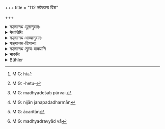 +++
title = "112 ज्येष्ठस्य विंश"

+++

<details><summary>गङ्गानथ-मूलानुवादः</summary>

For the eldest, the additional portion shall consist of the twentieth part of the property, as also the best of all the chattels; half of that for the middlemost, and the fourth of that for the youngest.—(112)
</details>

<details><summary>मेधातिथिः</summary>
<u>इयम्</u> उद्धारनियोगस्मृतिर् अतिक्रान्तकालविषया । न त्व् अद्यत्वे ऽनुष्ठेया[^२७७] नियतकालत्वात् स्मृतीनाम् इति केचित् । अनुष्ठेयत्वव्यपदेशो दीर्घसत्रवज् ज्ञानाद् अभ्युदयो यथा स्याद् इति । न हि दीर्घसत्रम् अद्यत्वे केचिद् आहरमाणा दृश्यन्ते । अधीयते तु तदुपदेशं ब्राह्मणाः । तथा च "अन्ये कृतयुगे[^२७८] धर्माः" (म्ध् १.८५) इत्य् उक्तम् । तेन देशनियमवत् कालनियमो ऽपि धर्माणां द्रष्टव्यः । न ह्य् उपदिष्टो धर्मः सर्वत्र देशे ऽनुष्ठीयते । तथा हि देशधर्मा नियतदेशव्यवस्थिता उच्यन्ते । अन्यथा सर्वानुष्ठाने न देशव्यपदेश्यता धर्माणाम् । तथा च पठति- "अयं द्विजैर् हि विद्वद्भिः" (म्ध् ९.६६) इत्यादि । तस्माद् उद्धारनियोगगोवधस्मृतय उपदिष्टा नानुष्ठेयाः । 


[^२७८]:
     M G J: kaliyuge


[^२७७]:
     M G: 'nuṣṭheye

- <u>तद् एतद्</u> अपेशलम् । न ह्य् एवंविधः कालनियमः क्वचिद् अपि श्रूयते सायंप्रातःपर्वादिनियमाद् अन्यत्र । यच् च "अन्ये कृतयुगे धर्माः" (म्ध् १.८५) इति तत् प्रथम एव व्याख्यातम् । न हीदं[^२७९] युगभेदेन धर्मव्यवस्थाहेतुः[^२८०] । देशनियमो ऽपि प्राचीनप्रवणादिव्यतिरेकेण मध्यदेशपूर्वदेशकृतो[^२८१] नैवास्तीत्य् उक्तम्, "जातिजानपदान् धर्मान्[^२८२]" (म्ध् ८.४१), "सद्भिर् आचरितम्"[^२८३] (म्ध् ८.४६) इत्य् अत्र । दीर्घसत्रेष्व् अद्यत्वे ऽप्य् अनुष्ठानसंभवः । संवत्सरशब्दस् त्व् अहःसु प्रथम एव दर्शितः । यत् तु नाद्यत्वे केचिद् अनुतिष्ठन्तो दृश्यन्त इति, उपदिष्टार्थस्य नित्यवद् आम्नातस्यापि बहुभिः प्रकारैर् अनुष्ठानसाधनाशक्त्या फलानिच्छया वा नास्तिकतया वा । यत् तु "वेने राज्यं प्रशासति" (म्ध् ९.६६) तदाप्रभृतिकं महापौर्वकालिकम् अनुष्ठानं दर्शयतीत्य् अर्थवादो ऽसौ न कालोपदेशः । 


[^२८३]:
     M G: ācaritān


[^२८२]:
     M G: nijān janapadadharmān


[^२८१]:
     M G: madhyadeśaḥ pūrva-


[^२८०]:
     M G: -hetu-


[^२७९]:
     M G: hi

- **ज्येष्ठस्य विंशः** । ज्येष्ठस्य सर्वद्रव्याद्[^२८४] विंशतितमो भाग उद्धृत्य दातव्य एव । **मध्यमस्य तदर्धं** चत्वारिंशत्तमो भागः । एवं कनिष्ठस्य **तुरीयो** ज्येष्ठापेक्षयाशीतितमो भागः । एवम् उद्धृते परिशिष्टं त्रिधा कर्तव्यम् । तत्र सर्वेभ्यो द्रव्येभ्यो **यद् वरं** श्रेष्ठं तज् ज्येष्ठस्यैव । अथ वा "द्रव्येष्व् अपि परं वरम्" इति पाठः । उत्तमाधममध्यानि यानि द्रव्यादीनि सन्ति ततस् तस्माद् यद् एकं श्रेष्ठं तत् तस्यैव तद् उक्तं भवति । यत्र गावो ऽश्वा वा सन्ति एकः श्रेष्ठो ज्येष्ठस्य दातव्यो न द्रव्यान्तरेण मूल्येन वा स्वीकर्तव्यः । त्रयाणां सर्वेषां गुणिनाम् अयम् उद्धारविधिः, गुणवताम् उद्धारदर्शनात् ॥ ९.११२ ॥


[^२८४]:
     M G: madhyadravyād vā
</details>

<details><summary>गङ्गानथ-भाष्यानुवादः</summary>

Some people hold the following view—“This rule regarding the *additional portions* refers to the past, and is not meant to be observed during the present time; specially because the rules laid down in the *Smṛti* always bear upon some particular time; and when the rule is put forth as to be observed, the intention of the author is that the knowledge of this may bring merit to the learner; just as it is in the case of the Prolonged Sacrificial Sessions. No one is found nowadays to perform these Prolonged Sacrificial Sessions, and yet *Brāhmaṇa* texts contain injunctions of them. It is in view of such acts that it has been declared that ‘Religious duties for the Kali cycle are different *etc., etc*.’ (l85). Thus religious duties are to be understood as restricted in regard to time also, just as they are in regard to place. As a matter of fact, no religious act that has been enjoined is performed in all places; hence it is that they are declared as restricted in regard to place. If they were meant to be performed at all places, there would be no such restrictions as—‘This shall be done by the learned twice-born persons etc, *etc*.’ (9.66). From all this it follows that when rules regarding *Additional Portions* are put forward, they are not meant to be observed, their case being analogous to that of *Killing the cow* (for the *Madhuparka* offering).”

This view is not quite satisfactory. No such restriction regarding
*time* is found laid down anywhere. Restrictions regarding *place* also
that are found pertain only to ‘the ground sloping towards the east’ and so forth, and never to the ‘Central’ or ‘Eastern’ or other parts of the country; as has been made clear under 8.41. As regards the Prolonged Sacrificial Sessions also, it is quite possible even nowadays to preform them; specially as it has been already shown that in connection with all this the term ‘year’ stands for the *day*. As for no one being found to perform these nowadays,—even though its performance has been enjoined as
*necessary*,—that may be due to the fact, either that men are not
possessed of the capacity necessary for their performance, or that they do not desire the results obtainable from its performance, or that they do not have sufficient faith. Then, as regards the phrase ‘while Vena was ruling over his kingdom’ (9.66), which has the appearance of a restriction regarding *time*, all that it indicates is that the duties laid down have been performed from very ancient times; and not that they are restricted in regard to time.

The ‘twentieth part’ for the eldest; *i.e*., the twentieth part of the entire state shall be deducted and given to the eldest brother. Half of that—*i.e*., the fortieth part, to the middlemost brother; and to the youngest brother, the fourth part of that,—*i.e*., the eightieth part. When all these shares have been taken out, the remainder is to be divided into three equal parts.

Further, among all the chattels, that which happens to be the best is to be given to the eldest brother.

Or, the reading may be ‘*dravyeṣvapi param varam*,’ which means that from among all kinds of things—good, bad and indifferent,—the best of each kind shall be given to the eldest brother. For instance, if there are cows or horses, the best of these shall be given to him—absolutely—and not either in lieu of any other article, or in return for a price.

This rule regarding *additional portions* is meant only for those cases where the three brothers are possessed of special qualifications; as it is only in the case of such men that additional shares are found to be actually given.—(112)
</details>

<details><summary>गङ्गानथ-टिप्पन्यः</summary>

This verse is quoted in *Mitākṣarā* (2.114), which notes that this unequal division pertains to eases where the Father himself is dividing his *self-acquired* property among his sons,—no such division being permissible regarding ancestral property.

It is quoted in *Madanapārijāta* (p. 645), which supplies the following explanation:—The twentieth part of the property going to be divided, as also the *best* thing among the articles, should be given to the eldest brother; to the second brother, the fortieth part of the estate and also an article of the second quality; and to the youngest brother, the eightieth part of the estate and a third-rate article; the property that remains after this is to be divided equally;—it goes on to add that, though this unequal division has been sanctioned by several texts, yet it should never be adopted in practice, as it is contrary to popular sentiment, and what is against popular sentiment should not be done.

It is quoted in *Vivādaratnākara* (p. 468), along with the next two verses which adds the following notes.—This deduction of special shares pertains to cases where the eldest brother is endowed with superior qualifications;—the law on this point may be thus summed up: In a case where there are several sons born of the same mother, and every one is endowed with qualities,—but there is a gradual inferiority in the qualities,—then the eldest brother should receive as his special share, the twentieth part out of the whole property, as also the best among the articles in the property; the second brother is to receive half of that,
*i.e*., the fortieth part, and also one article of the second quality;
and the youngest brother, the eightieth part, and also an article of the lowest quality;—when however the eldest and the youngest alone are possessed of superior qualities, then the said special shares are to be given to these two only, the second brother receiving only his ordinary share, the special share prescribed for the *qualified* second brother—*i.e*., the fortieth pari of the property,—being equally divided among the throe;—in a case where there are several brothers between the oldest and the youngest, and many of them are possessed of superior qualities, each one of the middle brothers is to receive a fortieth part as his special share;—when the eldest brother is possessed of very superior qualities, while the others are entirely devoid of qualities, he shall take as his special share the best among the articles,—the best of every kind of articles, *e.g*., ruby among the gems and so forth,—and also one among each kind of cows, buffaloes and other cattle.

It is quoted in *Vyavahāramayūkha* (p. 43);—in the *Smṛtitattva* II (p. 193);—in *Vivādacintāmaṇi* (Calcutta, p. 128), which notes on p. 125 that this refers to cases where the elder brother is endowed with special qualifications, or where he is specially desirous of having the extra share;—in *Smṛtisāroddhāra*, (p. 331), which says that this refers to the property acquired by the father when he divides it among his sons during his own life-time;—and by *Jīmūtavāhana* (Dāyabhāga, p. 64), who says that equal partition is to be made after all these ‘special shares’ have been extracted, as is made clear by verse 116; the special share of the eldest brother being the twentieth part of the property along with the ‘best article’.
</details>

<details><summary>गङ्गानथ-तुल्य-वाक्यानि</summary>

**(verses 9.112-113)**

*Gautama* (28.5-8).—‘The additional share of the eldest son consists of
the twentieth part of the estate, a male and a female (of animals with one row of front teeth), a cart yoked with animals with two rows of front teeth, and a bull; the additional share of the middlemost consists of the one-eyed, old, hornless and tailless animals, if there are several of them; the additional share of the youngest consists of the sheep, grain, iron-utensils in the house, a house, a cart yoked with oxen, and one of each kind of the other animals. The remaining property shall be divided equally.’

*Baudhāyana* (2-3.4-5).—‘Or the eldest may receive the most excellent
chattel; for the Veda says “they distinguished the eldest by an additional share of the property;” or the eldest may receive in excess, one part out of ten; and the other sons shall receive equal shares. The additional share of the eldest is a cow, a horse, a goat or a sheep, respectively among the four castes.’

*Viṣṇu* (18.37).—‘A best part shall be given to the eldest as his
additional share.’

*Yājñavalkya* (12.114).—‘If the father makes the partition, he can
distribute the property among his sons as he pleases; or he shall give the superior share to the eldest; or he may give equal shares to all.’

*Arthaśāstra* (p. 33).—‘If the father makes the division during his
life-time, he shall not make any difference in favour of any son; nor shall he disinherit any without reason.’

*Nārada* (13.4).—‘Or the father himself may distribute his property
among his sons, when he is stricken in years,—either allotting a larger share to the eldest son, or in any other way that he chooses.’

Do. (13.13).—‘To the eldest son, a larger share shall be allotted and a lesser share than that to the youngest, the rest shall take equal shares; and so shall an unmarried sister.’

*Bṛhaspati* (25.7-10).—‘Partition among coparceners is held to be of two
kinds. One is with attention to priority of birth, the other consists of the allotment of equal shares. All sons of the twice-born, begotten on wives of the same caste as themselves, shall take equal shares, after giving a preferential share to the eldest. He who is the first by birth, by sacred knowledge, or by good qualities, shall take a couple of shares out of the partible wealth, and the rest shall take equal shares; hut the former stands to these latter in the relation of father, as it were. When they divide their father’s heritage, the sons shall share alike; but he who is distinguished by sacred knowledge and virtue shall obtain a larger share than the rest.’

*Hārīta* (Vivādaratnākara, p. 471).—‘When the property is going to be
divided, they shall make over to the eldest a hull from among the cows and hulls, or some superior article, and the household temple; the others shall go out of the family-house and build their own houses. If they do not build separate houses, then the best house shall go the eldest, the next best to the middlemost, and the next to the youngest.’

*Āpastamba* (2.14.7, 10-15).—‘In some countries, gold, black cattle, or
black produce of the earth (iron) is the share of the eldest. This preference for the eldest son is forbidden by the scriptures; for it is declared in the Veda, without making any differentiation among sons, that “Manu divided his wealth amongst his sons.” The Veda also lends support to the rule in favour of the eldest son—“They distinguish the eldest by a larger share of the heritage.” But the answer to this is that those versed in the science of interpreting the law declare that a mere statement of facts cannot he a rule.’

*Devala* (Vivādaratnākara, p. 472).—‘One should allot the tenth part of
the property as the additional share for the eldest who happens to be well-behaved.’
</details>

<details><summary>भारुचिः</summary>

**ज्येष्ठस्य** विंशतिभागः **सर्वद्रव्येषु च यद् वरम्** । **मध्यमस्य** **ततो ऽर्धं** चत्वारिंशद् भागः । वरद्रव्यानन्तरश् चोद्धारो मध्यमस्य । एवं चतुर्थस् त्व् अशीतिभागो यवीयसः सर्वद्रव्येभ्यश् च हीनः उद्धारः । "द्रव्येभ्यश् च वरं वरम्" इत्य् अस्मिन् पाठे मध्यमकनिष्ठयोस् तदनुरूपैवांशकल्पना विज्ञेया । एवं च मध्यगा उद्धृत्य यद् अन्यच् छिष्यते तस्य समो विभागः कार्यः । त्रयाणां चायं समगुणानां विभागविधिः, त्रयाणाम् उद्धारदर्शनात् । अयम् अपरो विभागः ॥ ९.११२ ॥
</details>

<details><summary>Bühler</summary>

112	The additional share (deducted) for the eldest shall be one-twentieth (of the estate) and the best of all chattels, for the middlemost half of that, but for the youngest one-fourth.
</details>
